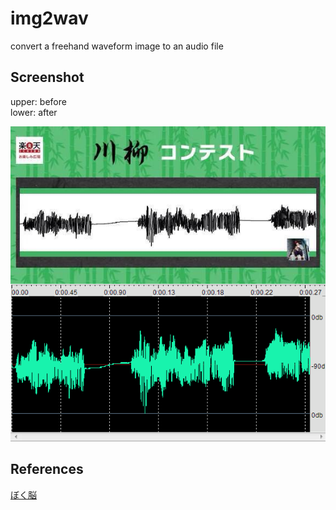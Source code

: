 # img2wav

convert a freehand waveform image to an audio file

## Screenshot

upper: before  
lower: after

![mov/mov.png](mov/mov.png "mov/mov.png")

## References

[ぼく脳](https://twitter.com/_bokunou/status/542279805853396993/photo/1 "ぼく脳")
